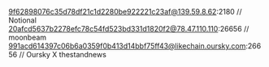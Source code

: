 9f62898076c35d78df21c1d2280be922221c23af@139.59.8.62:2180 // Notional
20afcd5637b2278efc78c54fd523bd331d1820f2@78.47.110.110:26656 // moonbeam
991acd614397c06b6a0359f0b413d14bbf75ff43@likechain.oursky.com:26656 // Oursky X thestandnews
